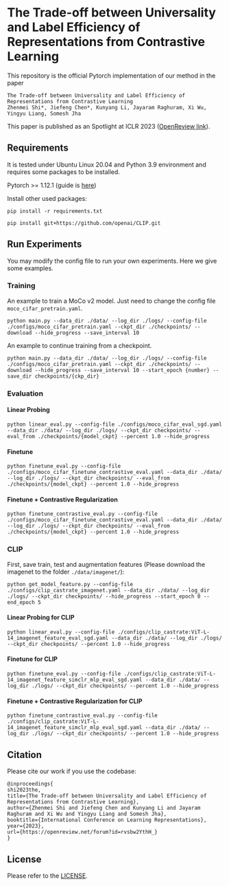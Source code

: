 # The Trade-off between Universality and Label Efficiency of Representations from Contrastive Learning

This repository is the official Pytorch implementation of our method in the paper 
```
The Trade-off between Universality and Label Efficiency of Representations from Contrastive Learning
Zhenmei Shi*, Jiefeng Chen*, Kunyang Li, Jayaram Raghuram, Xi Wu, Yingyu Liang, Somesh Jha
```

This paper is published as an Spotlight at ICLR 2023 ([OpenReview link](https://openreview.net/forum?id=rvsbw2YthH_)). 

## Requirements

It is tested under Ubuntu Linux 20.04 and Python 3.9 environment and requires some packages to be installed.

Pytorch >= 1.12.1 (guide is [here](https://pytorch.org/get-started/locally/))

Install other used packages:

`pip install -r requirements.txt`

`pip install git+https://github.com/openai/CLIP.git`


## Run Experiments
You may modify the config file to run your own experiments. Here we give some examples. 

### Training

An example to train a MoCo v2 model. Just need to change the config file `moco_cifar_pretrain.yaml`.

`python main.py --data_dir ./data/ --log_dir ./logs/ --config-file ./configs/moco_cifar_pretrain.yaml --ckpt_dir ./checkpoints/ --download --hide_progress --save_interval 10`

An example to continue training from a checkpoint.

`python main.py --data_dir ./data/ --log_dir ./logs/ --config-file ./configs/moco_cifar_pretrain.yaml --ckpt_dir ./checkpoints/ --download --hide_progress --save_interval 10 --start_epoch {number} --save_dir checkpoints/{ckp_dir}`

### Evaluation

#### Linear Probing

`python linear_eval.py --config-file ./configs/moco_cifar_eval_sgd.yaml --data_dir ./data/ --log_dir ./logs/ --ckpt_dir checkpoints/ --eval_from ./checkpoints/{model_ckpt} --percent 1.0 --hide_progress`

#### Finetune

`python finetune_eval.py --config-file ./configs/moco_cifar_finetune_contrastive_eval.yaml --data_dir ./data/ --log_dir ./logs/ --ckpt_dir checkpoints/ --eval_from ./checkpoints/{model_ckpt} --percent 1.0 --hide_progress`

#### Finetune + Contrastive Regularization

`python finetune_contrastive_eval.py --config-file ./configs/moco_cifar_finetune_contrastive_eval.yaml --data_dir ./data/ --log_dir ./logs/ --ckpt_dir checkpoints/ --eval_from ./checkpoints/{model_ckpt} --percent 1.0 --hide_progress`

### CLIP

First, save train, test and augmentation features (Please download the imagenet to the folder `./data/imagenet/`):

`python get_model_feature.py --config-file ./configs/clip_castrate_imagenet.yaml --data_dir ./data/ --log_dir ./logs/ --ckpt_dir checkpoints/ --hide_progress --start_epoch 0 --end_epoch 5`

#### Linear Probing for CLIP

`python linear_eval.py --config-file ./configs/clip_castrate:ViT-L-14_imagenet_feature_eval_sgd.yaml --data_dir ./data/ --log_dir ./logs/ --ckpt_dir checkpoints/ --percent 1.0 --hide_progress`

#### Finetune for CLIP

`python finetune_eval.py --config-file ./configs/clip_castrate:ViT-L-14_imagenet_feature_simclr_mlp_eval_sgd.yaml --data_dir ./data/ --log_dir ./logs/ --ckpt_dir checkpoints/ --percent 1.0 --hide_progress`

#### Finetune + Contrastive Regularization for CLIP

`python finetune_contrastive_eval.py --config-file ./configs/clip_castrate:ViT-L-14_imagenet_feature_simclr_mlp_eval_sgd.yaml --data_dir ./data/ --log_dir ./logs/ --ckpt_dir checkpoints/ --percent 1.0 --hide_progress`

## Citation 
Please cite our work if you use the codebase: 
```
@inproceedings{
shi2023the,
title={The Trade-off between Universality and Label Efficiency of Representations from Contrastive Learning},
author={Zhenmei Shi and Jiefeng Chen and Kunyang Li and Jayaram Raghuram and Xi Wu and Yingyu Liang and Somesh Jha},
booktitle={International Conference on Learning Representations},
year={2023},
url={https://openreview.net/forum?id=rvsbw2YthH_}
}
```

## License
Please refer to the [LICENSE](LICENSE).
